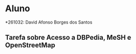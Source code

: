 # Aluno
 *261032: David Afonso Borges dos Santos
## Tarefa sobre Acesso a DBPedia, MeSH e OpenStreetMap
